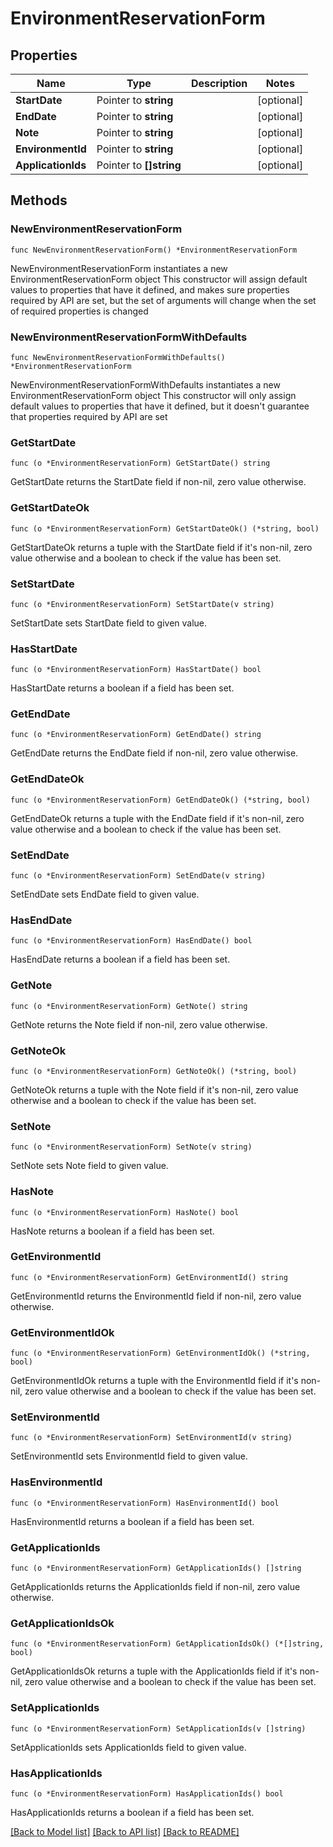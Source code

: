 # EnvironmentReservationForm

## Properties

Name | Type | Description | Notes
------------ | ------------- | ------------- | -------------
**StartDate** | Pointer to **string** |  | [optional] 
**EndDate** | Pointer to **string** |  | [optional] 
**Note** | Pointer to **string** |  | [optional] 
**EnvironmentId** | Pointer to **string** |  | [optional] 
**ApplicationIds** | Pointer to **[]string** |  | [optional] 

## Methods

### NewEnvironmentReservationForm

`func NewEnvironmentReservationForm() *EnvironmentReservationForm`

NewEnvironmentReservationForm instantiates a new EnvironmentReservationForm object
This constructor will assign default values to properties that have it defined,
and makes sure properties required by API are set, but the set of arguments
will change when the set of required properties is changed

### NewEnvironmentReservationFormWithDefaults

`func NewEnvironmentReservationFormWithDefaults() *EnvironmentReservationForm`

NewEnvironmentReservationFormWithDefaults instantiates a new EnvironmentReservationForm object
This constructor will only assign default values to properties that have it defined,
but it doesn't guarantee that properties required by API are set

### GetStartDate

`func (o *EnvironmentReservationForm) GetStartDate() string`

GetStartDate returns the StartDate field if non-nil, zero value otherwise.

### GetStartDateOk

`func (o *EnvironmentReservationForm) GetStartDateOk() (*string, bool)`

GetStartDateOk returns a tuple with the StartDate field if it's non-nil, zero value otherwise
and a boolean to check if the value has been set.

### SetStartDate

`func (o *EnvironmentReservationForm) SetStartDate(v string)`

SetStartDate sets StartDate field to given value.

### HasStartDate

`func (o *EnvironmentReservationForm) HasStartDate() bool`

HasStartDate returns a boolean if a field has been set.

### GetEndDate

`func (o *EnvironmentReservationForm) GetEndDate() string`

GetEndDate returns the EndDate field if non-nil, zero value otherwise.

### GetEndDateOk

`func (o *EnvironmentReservationForm) GetEndDateOk() (*string, bool)`

GetEndDateOk returns a tuple with the EndDate field if it's non-nil, zero value otherwise
and a boolean to check if the value has been set.

### SetEndDate

`func (o *EnvironmentReservationForm) SetEndDate(v string)`

SetEndDate sets EndDate field to given value.

### HasEndDate

`func (o *EnvironmentReservationForm) HasEndDate() bool`

HasEndDate returns a boolean if a field has been set.

### GetNote

`func (o *EnvironmentReservationForm) GetNote() string`

GetNote returns the Note field if non-nil, zero value otherwise.

### GetNoteOk

`func (o *EnvironmentReservationForm) GetNoteOk() (*string, bool)`

GetNoteOk returns a tuple with the Note field if it's non-nil, zero value otherwise
and a boolean to check if the value has been set.

### SetNote

`func (o *EnvironmentReservationForm) SetNote(v string)`

SetNote sets Note field to given value.

### HasNote

`func (o *EnvironmentReservationForm) HasNote() bool`

HasNote returns a boolean if a field has been set.

### GetEnvironmentId

`func (o *EnvironmentReservationForm) GetEnvironmentId() string`

GetEnvironmentId returns the EnvironmentId field if non-nil, zero value otherwise.

### GetEnvironmentIdOk

`func (o *EnvironmentReservationForm) GetEnvironmentIdOk() (*string, bool)`

GetEnvironmentIdOk returns a tuple with the EnvironmentId field if it's non-nil, zero value otherwise
and a boolean to check if the value has been set.

### SetEnvironmentId

`func (o *EnvironmentReservationForm) SetEnvironmentId(v string)`

SetEnvironmentId sets EnvironmentId field to given value.

### HasEnvironmentId

`func (o *EnvironmentReservationForm) HasEnvironmentId() bool`

HasEnvironmentId returns a boolean if a field has been set.

### GetApplicationIds

`func (o *EnvironmentReservationForm) GetApplicationIds() []string`

GetApplicationIds returns the ApplicationIds field if non-nil, zero value otherwise.

### GetApplicationIdsOk

`func (o *EnvironmentReservationForm) GetApplicationIdsOk() (*[]string, bool)`

GetApplicationIdsOk returns a tuple with the ApplicationIds field if it's non-nil, zero value otherwise
and a boolean to check if the value has been set.

### SetApplicationIds

`func (o *EnvironmentReservationForm) SetApplicationIds(v []string)`

SetApplicationIds sets ApplicationIds field to given value.

### HasApplicationIds

`func (o *EnvironmentReservationForm) HasApplicationIds() bool`

HasApplicationIds returns a boolean if a field has been set.


[[Back to Model list]](../README.md#documentation-for-models) [[Back to API list]](../README.md#documentation-for-api-endpoints) [[Back to README]](../README.md)


